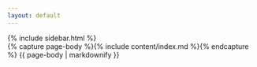 ```yaml
---
layout: default
---
```


<div id="function-list">
    {% include sidebar.html %}
</div>

<div id="function-info">
    {% capture page-body %}{% include content/index.md %}{% endcapture %}
    {{ page-body | markdownify }}

</div>
